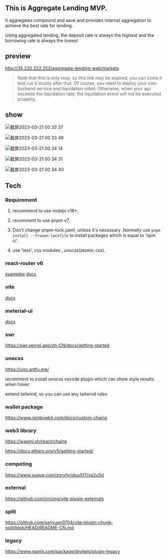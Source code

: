 
## This is Aggregate Lending MVP.

It aggregates compound and aave and provides internal aggregation to achieve the best rate for lending.

Using aggregated lending, the deposit rate is always the highest and the borrowing rate is always the lowest


## preview

http://35.220.222.252/aggregate-lending-web/markets 

> Note that this is only mvp, so this link may be expired, you can clone it and run it locally after that. Of course, you need to deploy your own backend service and liquidation robot. Otherwise, when your apr exceeds the liquidation rate, the liquidation event will not be executed properly.


## show

![截屏2023-03-21 00 33 37](https://user-images.githubusercontent.com/46164858/226407888-cf14c3e7-9da8-4162-a393-858c9d50b51a.png)

![截屏2023-03-21 00 33 48](https://user-images.githubusercontent.com/46164858/226407909-3d85deda-1c7b-45e4-b7a7-e971fa9157e7.png)

![截屏2023-03-21 00 34 14](https://user-images.githubusercontent.com/46164858/226407945-fca647d5-f9df-4363-9209-85b3bc543aee.png)

![截屏2023-03-21 00 34 31](https://user-images.githubusercontent.com/46164858/226407989-2af468ab-dd16-4db9-8255-23f57ed5933f.png)

![截屏2023-03-21 00 34 40](https://user-images.githubusercontent.com/46164858/226408030-d9953ec6-31dd-47f7-8a27-b8c1977cde8e.png)


## Tech

### Requirement

1. recommend to use nodejs v16+.

2. recomment to use pnpm v7.

3. Don't change pnpm-lock.yaml, unless it's necessary .Normally use `pnpm install --frozen-lockfile` to install packages which is equal to 'npm ci'.

4. use 'less', css modules , unocss(atomic css).

### react-router v6

[examples](https://github.com/remix-run/react-router/tree/main/examples)
[docs](https://reactrouter.com/en/main)

### vite

[docs](https://cn.vitejs.dev/guide/)

### meterial-ui

[docs](https://mui.com/material-ui/getting-started/usage/)

### swr

https://swr.vercel.app/zh-CN/docs/getting-started

### unocss

https://uno.antfu.me/

recomment to install unocss vscode plugin which can show style results when hover

extend tailwind, so you can use any tailwind rules

### wallet package

https://www.rainbowkit.com/docs/custom-chains

### web3 library

https://wagmi.sh/react/chains

https://docs.ethers.org/v5/getting-started/

### competing

https://www.yuque.com/zgryhn/duu5f7/xp2u5d

### external

https://github.com/crcong/vite-plugin-externals

### split

https://github.com/sanyuan0704/vite-plugin-chunk-split/blob/HEAD/README-CN.md

### legacy

https://www.npmjs.com/package/@vitejs/plugin-legacy



